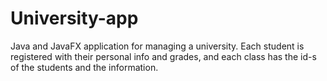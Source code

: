 # University-app
Java and JavaFX  application for managing a university.
Each student is registered with their personal info and grades, and each class has the id-s of the students and the information.
